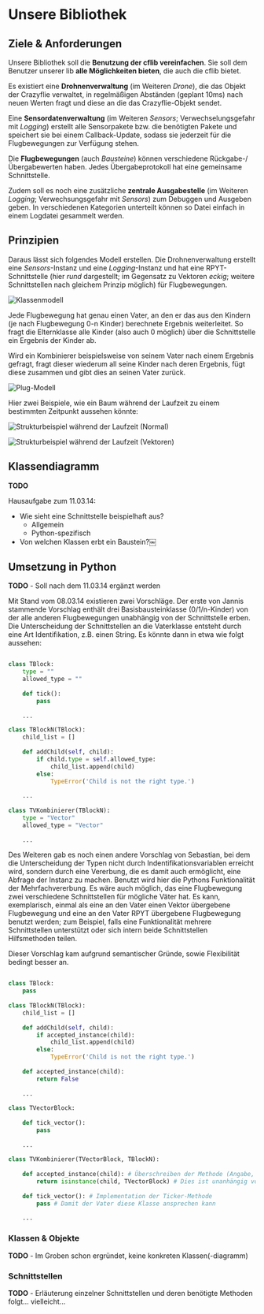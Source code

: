 # Unsere Bibliothek

## Ziele & Anforderungen

Unsere Bibliothek soll die **Benutzung der cflib vereinfachen**. Sie soll dem Benutzer unserer lib **alle Möglichkeiten bieten**, die auch die cflib bietet.

Es existiert eine **Drohnenverwaltung** (im Weiteren *Drone*), die das Objekt der Crazyflie verwaltet, in regelmäßigen Abständen (geplant 10ms) nach neuen Werten fragt und diese an die das Crazyflie-Objekt sendet. 

Eine **Sensordatenverwaltung** (im Weiteren *Sensors*; Verwechselungsgefahr mit *Logging*) erstellt alle Sensorpakete bzw. die benötigten Pakete und speichert sie bei einem Callback-Update, sodass sie jederzeit für die Flugbewegungen zur Verfügung stehen.

Die **Flugbewegungen** (auch *Bausteine*) können verschiedene Rückgabe-/Übergabewerten haben. Jedes Übergabeprotokoll hat eine gemeinsame Schnittstelle.

Zudem soll es noch eine zusätzliche **zentrale Ausgabestelle** (im Weiteren *Logging*; Verwechsungsgefahr mit *Sensors*) zum Debuggen und Ausgeben geben. In verschiedenen Kategorien unterteilt können so Datei einfach in einem Logdatei gesammelt werden.

## Prinzipien

Daraus lässt sich folgendes Modell erstellen. Die Drohnenverwaltung erstellt eine *Sensors*-Instanz und eine *Logging*-Instanz und hat eine RPYT-Schnittstelle (hier *rund* dargestellt; im Gegensatz zu Vektoren *eckig*; weitere Schnittstellen nach gleichem Prinzip möglich) für Flugbewegungen.

![Klassenmodell](https://rawgithub.com/derhuerst/lk-info-quadcopter/master/wiki/pict_class_diagramm/class_model.svg)

Jede Flugbewegung hat genau einen Vater, an den er das aus den Kindern (je nach Flugbewegung 0-n Kinder) berechnete Ergebnis weiterleitet. So fragt die Elternklasse alle Kinder (also auch 0 möglich) über die Schnittstelle ein Ergebnis der Kinder ab.

Wird ein Kombinierer beispielsweise von seinem Vater nach einem Ergebnis gefragt, fragt dieser wiederum all seine Kinder nach deren Ergebnis, fügt diese zusammen und gibt dies an seinen Vater zurück.

![Plug-Modell](https://rawgithub.com/derhuerst/lk-info-quadcopter/master/wiki/pict_class_diagramm/plug_model.svg)

Hier zwei Beispiele, wie ein Baum während der Laufzeit zu einem bestimmten Zeitpunkt aussehen könnte:

![Strukturbeispiel während der Laufzeit (Normal)](https://rawgithub.com/derhuerst/lk-info-quadcopter/master/wiki/pict_class_diagramm/structure_example_normal.svg)

![Strukturbeispiel während der Laufzeit (Vektoren)](https://rawgithub.com/derhuerst/lk-info-quadcopter/master/wiki/pict_class_diagramm/structure_example_vector.svg)

## Klassendiagramm

**TODO** 

Hausaufgabe zum 11.03.14:

 - Wie sieht eine Schnittstelle beispielhaft aus?
 	- Allgemein
 	- Python-spezifisch
 - Von welchen Klassen erbt ein Baustein?￼

## Umsetzung in Python

**TODO** - Soll nach dem 11.03.14 ergänzt werden

Mit Stand vom 08.03.14 existieren zwei Vorschläge. Der erste von Jannis stammende Vorschlag enthält drei Basisbausteinklasse (0/1/n-Kinder) von der alle anderen Flugbewegungen unabhängig von der Schnittstelle erben. Die Unterscheidung der Schnittstellen an die Vaterklasse entsteht durch eine Art Identifikation, z.B. einen String. Es könnte dann in etwa wie folgt aussehen:

```python

class TBlock:
	type = ""
	allowed_type = ""
	
	def tick():
		pass
	
	...

class TBlockN(TBlock):
	child_list = []
	
	def addChild(self, child):
		if child.type = self.allowed_type:
			child_list.append(child)
		else:
			TypeError('Child is not the right type.')
			
	...
	
class TVKombinierer(TBlockN):
	type = "Vector"
	allowed_type = "Vector"
	
	...
```

Des Weiteren gab es noch einen andere Vorschlag von Sebastian, bei dem die Unterscheidung der Typen nicht durch Indentifikationsvariablen erreicht wird, sondern durch eine Vererbung, die es damit auch ermöglicht, eine Abfrage der Instanz zu machen. Benutzt wird hier die Pythons Funktionalität der Mehrfachvererbung. Es wäre auch möglich, das eine Flugbewegung zwei verschiedene Schnittstellen für mögliche Väter hat. Es kann, exemplarisch, einmal als eine an den Vater einen Vektor übergebene Flugbewegung und eine an den Vater RPYT übergebene Flugbewegung benutzt werden; zum Beispiel, falls eine Funktionalität mehrere Schnittstellen unterstützt oder sich intern beide Schnittstellen Hilfsmethoden teilen.

Dieser Vorschlag kam aufgrund semantischer Gründe, sowie Flexibilität bedingt besser an.

```python

class TBlock:
	pass
	
class TBlockN(TBlock):
	child_list = []
	
	def addChild(self, child):
		if accepted_instance(child):
			child_list.append(child)
		else:
			TypeError('Child is not the right type.')
			
	def accepted_instance(child):
		return False
		
	...
	
class TVectorBlock:
	
	def tick_vector():
		pass
		
	...
	
class TVKombinierer(TVectorBlock, TBlockN):
	
	def accepted_instance(child): # Überschreiben der Methode (Angabe, welche Instanzen Kinder sein dürfen
		return isinstance(child, TVectorBlock) # Dies ist unanhängig von der eigenen Vererbung
		
	def tick_vector(): # Implementation der Ticker-Methode
		pass # Damit der Vater diese Klasse ansprechen kann
		
	...
``` 

### Klassen & Objekte

**TODO** - Im Groben schon ergründet, keine konkreten Klassen(-diagramm)

### Schnittstellen

**TODO** - Erläuterung einzelner Schnittstellen und deren benötigte Methoden folgt... vielleicht...
